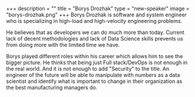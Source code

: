+++
description = ""
title = "Borys Drozhak"
type = "new-speaker"
image = "borys-drozhak.png"
+++
Borys Drozhak is software and system engineer who is specializing in high-load and high-velocity engineering problems. 

He believes that as developers we can do much more than today. Current lack of decent methodologies and lack of Data Science skills prevents us from doing more with the limited time we have.

Borys played different roles within his career which allows him to see the bigger picture. He thinks that being just Full stack/DevOps is not enough in the real world. And it is not enough to add "Security" to the title. An engineer of the future will be able to manipulate with numbers as a data scientist and identify what is important to change in their organization as the best manufacturing managers do.